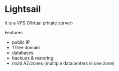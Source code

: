 # Lightsail
It is a VPS (Virtual private server)

Features
- public IP
- 1 free domain
- databases
- backups & restoring
- multi AZ/zones (multiple datacenters in one zone)